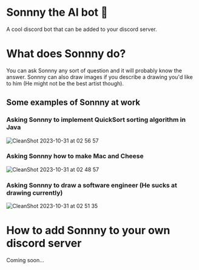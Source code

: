 # Sonnny the AI bot 🤖
A cool discord bot that can be added to your discord server. 

# What does Sonnny do?
You can ask Sonnny any sort of question and it will probably know the answer. Sonnny can also draw images if you describe a drawing you'd like to him (He might not be the best artist though).

## Some examples of Sonnny at work
### Asking Sonnny to implement QuickSort sorting algorithm in Java
![CleanShot 2023-10-31 at 02 56 57](https://github.com/Mman755/Discord-AI-Bot/assets/100733144/0ef78e17-931c-4c6c-a1d5-b85a3252d33f)

### Asking Sonnny how to make Mac and Cheese
![CleanShot 2023-10-31 at 02 48 57](https://github.com/Mman755/Discord-AI-Bot/assets/100733144/213ade1d-36d8-4341-97c4-feb7fcc929e3)

### Asking Sonnny to draw a software engineer (He sucks at drawing currently)
![CleanShot 2023-10-31 at 02 51 35](https://github.com/Mman755/Discord-AI-Bot/assets/100733144/d15dffdf-e37a-4a66-a1b1-57cb8f582849)

# How to add Sonnny to your own discord server 
Coming soon...


